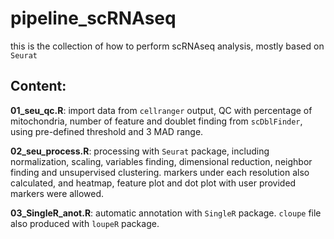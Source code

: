 # pipeline_scRNAseq
this is the collection of how to perform scRNAseq analysis, mostly based on `Seurat`


## Content:

  **01_seu_qc.R**: import data from `cellranger` output, QC with percentage of mitochondria, number of feature and doublet finding from `scDblFinder`, using pre-defined threshold and 3 MAD range.
  
  **02_seu_process.R**: processing with `Seurat` package, including normalization, scaling, variables finding, dimensional reduction, neighbor finding and unsupervised clustering. markers under each resolution also calculated, and heatmap, feature plot and dot plot with user provided markers were allowed. 
  
  **03_SingleR_anot.R**: automatic annotation with `SingleR` package. `cloupe` file also produced with `loupeR` package.
